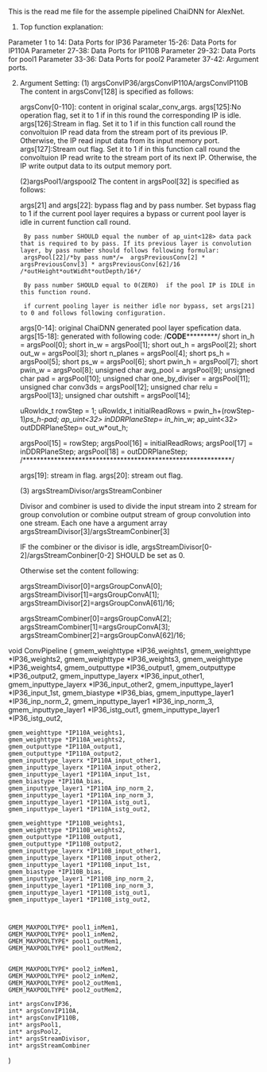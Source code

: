 This is the read me file for the assemple pipelined ChaiDNN for AlexNet.

1. Top function explanation:

Parameter 1 to 14: Data Ports for IP36
Parameter 15-26: Data Ports for IP110A
Parameter 27-38: Data Ports for IP110B
Parameter 29-32: Data Ports for pool1
Parameter 33-36: Data Ports for pool2
Parameter 37-42: Argument ports.

2. Argument Setting:
    (1) argsConvIP36/argsConvIP110A/argsConvIP110B
    The content in argsConv[128] is specified as follows:




    argsConv[0-110]: content in original scalar_conv_args.
    args[125]:No operation flag, set it to 1 if in this round the corresponding IP is idle.
    args[126]:Stream in flag. Set it to 1 if in this function call round the convoltuion IP read data from the stream port of its previous IP. Otherwise, the IP read input data from its input memory port.
    args[127]:Stream out flag. Set it to 1 if in this function call round the convoltuion IP read write to the stream port of its next IP. Otherwise, the IP write output data to its output memory port.

    (2)argsPool1/argspool2
    The content in argsPool[32] is specified as follows:

    args[21] and args[22]: 
        bypass flag and by pass number. Set bypass flag to 1 if the current pool layer requires a bypass or current pool layer is idle in current function call  round. 
    
        By pass number SHOULD equal the number of ap_uint<128> data pack that is required to by pass. If its previous layer is convolution layer, by pass number should follows following formular:
        argsPool[22]/*by pass num*/=  argsPreviousConv[2] * argsPreviousConv[3] * argsPreviousConv[62]/16 /*outHeight*outWidht*outDepth/16*/

        By pass number SHOULD equal to 0(ZERO)  if the pool IP is IDLE in this function round.

        if current pooling layer is neither idle nor bypass, set args[21] to 0 and follows following configuration.


    args[0-14]: original ChaiDNN generated pool layer spefication data.
    args[15-18]: generated with following code:
    /************************CODE*********************************/
    short in_h        	= argsPool[0]; 
	short in_w        	= argsPool[1]; 
	short out_h       	= argsPool[2]; 
	short out_w      	= argsPool[3];
	short n_planes    	= argsPool[4]; 
	short ps_h	  	    = argsPool[5];
	short ps_w	  	    = argsPool[6];
	short pwin_h	  	= argsPool[7];
	short pwin_w	  	= argsPool[8];
	unsigned char avg_pool	= argsPool[9];
	unsigned char pad	    = argsPool[10];
	unsigned char one_by_diviser	= argsPool[11];
	unsigned char conv3ds	= argsPool[12];
	unsigned char relu		= argsPool[13];
	unsigned char outshift	= argsPool[14];

	uRowIdx_t rowStep = 1;
 	uRowIdx_t initialReadRows = pwin_h+(rowStep-1)*ps_h-pad;
    ap_uint<32> inDDRPlaneStep= in_h*in_w;
    ap_uint<32> outDDRPlaneStep= out_w*out_h;

	argsPool[15] = rowStep;
	argsPool[16] = initialReadRows;
	argsPool[17] = inDDRPlaneStep;
    argsPool[18] = outDDRPlaneStep;
    /************************************************************/

    args[19]: stream in flag.
    args[20]: stream out flag.

    (3) argsStreamDivisor/argsStreamConbiner

    Divisor and combiner is used to divide the input stream into 2 stream for group convolution or combine output stream of group convolution into one stream.
    Each one have a argument array argsStreamDivisor[3]/argsStreamConbiner[3]

    IF the combiner or the divisor is idle, argsStreamDivisor[0-2]/argsStreamConbiner[0-2] SHOULD be set as 0.
    
    Otherwise set the content following:
    
    argsStreamDivisor[0]=argsGroupConvA[0];
    argsStreamDivisor[1]=argsGroupConvA[1];
    argsStreamDivisor[2]=argsGroupConvA[61]/16;  


    argsStreamCombiner[0]=argsGroupConvA[2];
    argsStreamCombiner[1]=argsGroupConvA[3];
    argsStreamCombiner[2]=argsGroupConvA[62]/16;  




void ConvPipeline
(
    gmem_weighttype *IP36_weights1, 
    gmem_weighttype *IP36_weights2,
    gmem_weighttype *IP36_weights3,
    gmem_weighttype *IP36_weights4,
    gmem_outputtype *IP36_output1,
    gmem_outputtype *IP36_output2,
    gmem_inputtype_layerx *IP36_input_other1,	
    gmem_inputtype_layerx *IP36_input_other2,
    gmem_inputtype_layer1 *IP36_input_1st,
    gmem_biastype *IP36_bias,
    gmem_inputtype_layer1 *IP36_inp_norm_2, 
    gmem_inputtype_layer1 *IP36_inp_norm_3,
    gmem_inputtype_layer1 *IP36_istg_out1,
    gmem_inputtype_layer1 *IP36_istg_out2,


    gmem_weighttype *IP110A_weights1, 
    gmem_weighttype *IP110A_weights2,
    gmem_outputtype *IP110A_output1,
    gmem_outputtype *IP110A_output2,
    gmem_inputtype_layerx *IP110A_input_other1,	
    gmem_inputtype_layerx *IP110A_input_other2,
    gmem_inputtype_layer1 *IP110A_input_1st,
    gmem_biastype *IP110A_bias,
    gmem_inputtype_layer1 *IP110A_inp_norm_2, 
    gmem_inputtype_layer1 *IP110A_inp_norm_3,
    gmem_inputtype_layer1 *IP110A_istg_out1,
    gmem_inputtype_layer1 *IP110A_istg_out2,

    gmem_weighttype *IP110B_weights1, 
    gmem_weighttype *IP110B_weights2,
    gmem_outputtype *IP110B_output1,
    gmem_outputtype *IP110B_output2,
    gmem_inputtype_layerx *IP110B_input_other1,	
    gmem_inputtype_layerx *IP110B_input_other2,
    gmem_inputtype_layer1 *IP110B_input_1st,
    gmem_biastype *IP110B_bias,
    gmem_inputtype_layer1 *IP110B_inp_norm_2, 
    gmem_inputtype_layer1 *IP110B_inp_norm_3,
    gmem_inputtype_layer1 *IP110B_istg_out1,
    gmem_inputtype_layer1 *IP110B_istg_out2,



    GMEM_MAXPOOLTYPE* pool1_inMem1,
    GMEM_MAXPOOLTYPE* pool1_inMem2,
    GMEM_MAXPOOLTYPE* pool1_outMem1,
    GMEM_MAXPOOLTYPE* pool1_outMem2,

  
    GMEM_MAXPOOLTYPE* pool2_inMem1,
    GMEM_MAXPOOLTYPE* pool2_inMem2,
    GMEM_MAXPOOLTYPE* pool2_outMem1,
    GMEM_MAXPOOLTYPE* pool2_outMem2,
  
    int* argsConvIP36,
    int* argsConvIP110A,
    int* argsConvIP110B,
    int* argsPool1,
    int* argsPool2,
    int* argsStreamDivisor,
    int* argsStreamCombiner
)